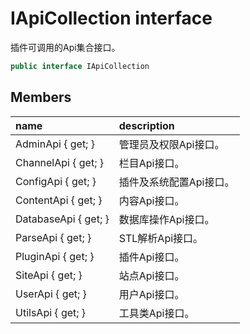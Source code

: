 # IApiCollection interface

插件可调用的Api集合接口。

``` c#
public interface IApiCollection
```

## Members

| name | description |
| :----- | :----- |
|AdminApi { get; }	|管理员及权限Api接口。|
|ChannelApi { get; }	|栏目Api接口。|
|ConfigApi { get; }	|插件及系统配置Api接口。|
|ContentApi { get; }	|内容Api接口。|
|DatabaseApi { get; }	|数据库操作Api接口。|
|ParseApi { get; }	|STL解析Api接口。|
|PluginApi { get; }	|插件Api接口。|
|SiteApi { get; }	|站点Api接口。|
|UserApi { get; }	|用户Api接口。|
|UtilsApi { get; }	|工具类Api接口。|

